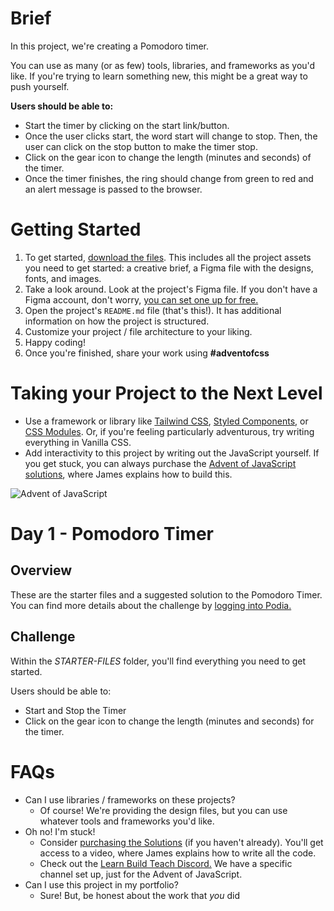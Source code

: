 # Brief

In this project, we're creating a Pomodoro timer.

You can use as many (or as few) tools, libraries, and frameworks as you'd like. If you're trying to learn something new, this might be a great way to push yourself.

**Users should be able to:**

- Start the timer by clicking on the start link/button.
- Once the user clicks start, the word start will change to stop. Then, the user can click on the stop button to make the timer stop.
- Click on the gear icon to change the length (minutes and seconds) of the timer.
- Once the timer finishes, the ring should change from green to red and an alert message is passed to the browser.

# Getting Started

1. To get started, [download the files](https://drive.google.com/drive/folders/1aWwdyu8hoZ-WcAV4UJZNmtEP_pND8929?usp=sharing). This includes all the project assets you need to get started: a creative brief, a Figma file with the designs, fonts, and images.
2. Take a look around. Look at the project's Figma file. If you don't have a Figma account, don't worry, [you can set one up for free.](http://figma.com)
3. Open the project's `README.md` file (that's this!). It has additional information on how the project is structured.
4. Customize your project / file architecture to your liking.
5. Happy coding!
6. Once you're finished, share your work using **#adventofcss**

# Taking your Project to the Next Level

- Use a framework or library like [Tailwind CSS](https://tailwindcss.com/), [Styled Components](https://styled-components.com/), or [CSS Modules](https://github.com/css-modules/css-modules). Or, if you're feeling particularly adventurous, try writing everything in Vanilla CSS.
- Add interactivity to this project by writing out the JavaScript yourself. If you get stuck, you can always purchase the [Advent of JavaScript solutions](http://adventofjs.com), where James explains how to build this.

![Advent of JavaScript](https://adventofjavascript.s3.us-east-1.amazonaws.com/2021/advent-of-js-gumroad-cover.png)

# Day 1 - Pomodoro Timer

## Overview

These are the starter files and a suggested solution to the Pomodoro Timer.
You can find more details about the challenge by [logging into Podia.](https://store.selfteach.me/login)

## Challenge

Within the _STARTER-FILES_ folder, you'll find everything you need to get started.

Users should be able to:

- Start and Stop the Timer
- Click on the gear icon to change the length (minutes and seconds) for the timer.



# FAQs

- Can I use libraries / frameworks on these projects?
    - Of course! We're providing the design files, but you can use whatever tools and frameworks you'd like.
- Oh no! I'm stuck!
    - Consider [purchasing the Solutions](http://adventofcss.com) (if you haven't already). You'll get access to a video, where James explains how to write all the code.
    - Check out the [Learn Build Teach Discord.](http://learnbuidteach.com) We have a specific channel set up, just for the Advent of JavaScript.
- Can I use this project in my portfolio?
    - Sure! But, be honest about the work that *you* did
